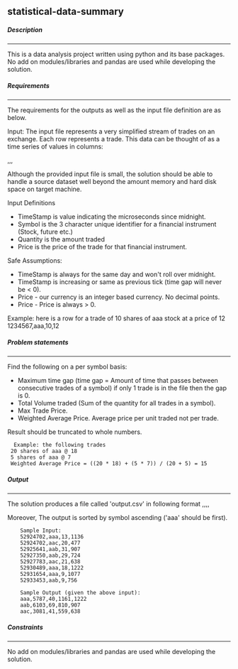 ## statistical-data-summary ##

##### Description

_______________________________________________________________________________
This is a data analysis project written using python and its base packages. No add on modules/libraries and pandas are used while developing the solution.

##### Requirements #####

_______________________________________________________________________________

The requirements for the outputs as well as the input file definition are as below.

Input:
The input file represents a very simplified stream of trades on an exchange. Each row represents a trade.  This data can be thought of as a time series of values in columns:

<TimeStamp>,<Symbol>,<Quantity>,<Price>

Although the provided input file is small, the solution should be able to handle a source dataset well beyond the amount memory and hard disk space on target machine.

Input Definitions

- TimeStamp is value indicating the microseconds since midnight.
- Symbol is the 3 character unique identifier for a financial instrument (Stock, future etc.)
- Quantity is the amount traded
- Price is the price of the trade for that financial instrument.

Safe Assumptions:

- TimeStamp is always for the same day and won't roll over midnight.
- TimeStamp is increasing or same as previous tick (time gap will never be < 0).
- Price - our currency is an integer based currency.  No decimal points.
- Price - Price is always > 0.

Example: here is a row for a trade of 10 shares of aaa stock at a price of 12
1234567,aaa,10,12

##### Problem statements #####

_______________________________________________________________________________
Find the following on a per symbol basis:

- Maximum time gap (time gap = Amount of time that passes between consecutive trades of a symbol) if only 1 trade is in the file then the gap is 0.
- Total Volume traded (Sum of the quantity for all trades in a symbol).
- Max Trade Price.
- Weighted Average Price.  Average price per unit traded not per trade.

Result should be truncated to whole numbers.

      Example: the following trades
     20 shares of aaa @ 18
     5 shares of aaa @ 7
     Weighted Average Price = ((20 * 18) + (5 * 7)) / (20 + 5) = 15

##### Output #####

_______________________________________________________________________________

The solution produces a file called 'output.csv' in following format
<symbol>,<MaxTimeGap>,<Volume>,<WeightedAveragePrice>,<MaxPrice>

Moreover, The output is sorted by symbol ascending ('aaa' should be first).

        Sample Input:
        52924702,aaa,13,1136
        52924702,aac,20,477
        52925641,aab,31,907
        52927350,aab,29,724
        52927783,aac,21,638
        52930489,aaa,18,1222
        52931654,aaa,9,1077
        52933453,aab,9,756

        Sample Output (given the above input):
        aaa,5787,40,1161,1222
        aab,6103,69,810,907
        aac,3081,41,559,638

##### Constraints #####

_______________________________________________________________________________

No add on modules/libraries and pandas are used while developing the solution.

